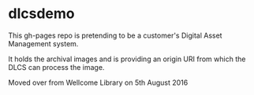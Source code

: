 # dlcsdemo

This gh-pages repo is pretending to be a customer's Digital Asset Management system.

It holds the archival images and is providing an origin URI from which the DLCS can process the image.

Moved over from Wellcome Library on 5th August 2016
